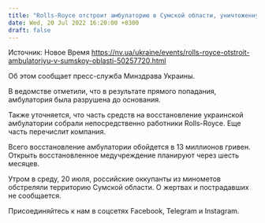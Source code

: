 ```yaml
---
title: "Rolls-Royce отстроит амбулаторию в Сумской области, уничтоженную до основания оккупантами"
date: Wed, 20 Jul 2022 16:20:00 +0300
draft: false
---
```

Источник: Новое Время https://nv.ua/ukraine/events/rolls-royce-otstroit-ambulatoriyu-v-sumskoy-oblasti-50257720.html


 Об этом сообщает пресс-служба Минздрава Украины.

В ведомстве отметили, что в результате прямого попадания, амбулатория была разрушена до основания.

Также уточняется, что часть средств на восстановление украинской амбулатории собрали непосредственно работники Rolls-Royce. Еще часть перечислит компания.

Всего восстановление амбулатории обойдется в 13 миллионов гривен. Открыть восстановленное медучреждение планируют через шесть месяцев.

Утром в среду, 20 июля, российские оккупанты из минометов обстреляли территорию Сумской области. О жертвах и пострадавших не сообщается.

Присоединяйтесь к нам в соцсетях Facebook, Telegram и Instagram.
